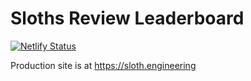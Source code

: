 # Sloths Review Leaderboard

[![Netlify Status](https://api.netlify.com/api/v1/badges/c6d2e6f9-1dd6-435a-8d4b-3a51fed24896/deploy-status)](https://app.netlify.com/sites/sloths-leaderboard/deploys)

Production site is at https://sloth.engineering
